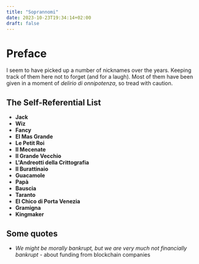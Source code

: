 ```yaml
---
title: "Soprannomi"
date: 2023-10-23T19:34:14+02:00
draft: false
---
```


# Preface
I seem to have picked up a number of nicknames over the years. Keeping track of them here not to forget (and for a laugh). Most of them have been given in a moment of _delirio di onnipotenza_, so tread with caution. 

## The Self-Referential List
- **Jack**
- **Wiz**
- **Fancy**
- **El Mas Grande**
- **Le Petit Roi**
- **Il Mecenate**
- **Il Grande Vecchio**
- **L'Andreotti della Crittografia**
- **Il Burattinaio**
- **Guacamole**
- **Papà**
- **Bauscia**
- **Taranto**
- **El Chico di Porta Venezia**
- **Gramigna**
- **Kingmaker**


## Some quotes
- _We might be morally bankrupt, but we are very much not financially bankrupt_ - about funding from blockchain companies

